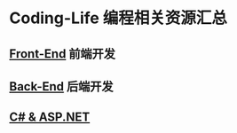 # Coding-Life 编程相关资源汇总

## [Front-End](https://github.com/Dream4ever/Coding-Life/blob/master/Front-End/Front-End%20Resource%20Collection.md) 前端开发

## [Back-End](https://github.com/Dream4ever/Coding-Life/blob/master/Back-End/Back-End%20Resource%20Collection.md) 后端开发

## [C# & ASP.NET](https://github.com/Dream4ever/Coding-Life/blob/master/C%23%20&%20ASP.NET/01.%20C%23%20Basics%20for%20Beginners.md)
